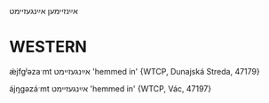 אײַנזיימען
אײַנגעזיימט

WESTERN
========

ǽjfgʲəzaˑmt אײַנגעזיימט 'hemmed in' {WTCP, Dunajská Streda, 47179}

ájŋgəzáˑmt אײַנגעזיימט 'hemmed in' {WTCP, Vác, 47197}